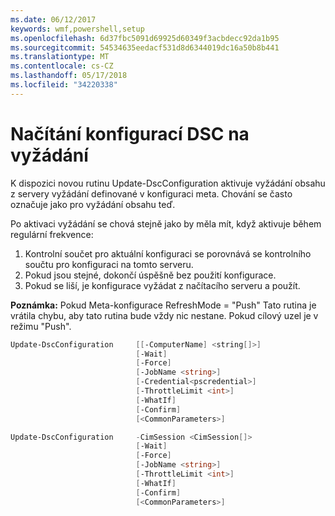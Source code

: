 ```yaml
---
ms.date: 06/12/2017
keywords: wmf,powershell,setup
ms.openlocfilehash: 6d37fbc5091d69925d60349f3acbdecc92da1b95
ms.sourcegitcommit: 54534635eedacf531d8d6344019dc16a50b8b441
ms.translationtype: MT
ms.contentlocale: cs-CZ
ms.lasthandoff: 05/17/2018
ms.locfileid: "34220338"
---
```

# <a name="on-demand-pull-of-dsc-configurations"></a>Načítání konfigurací DSC na vyžádání

K dispozici novou rutinu Update-DscConfiguration aktivuje vyžádání obsahu z servery vyžádání definované v konfiguraci meta. Chování se často označuje jako pro vyžádání obsahu teď.


Po aktivaci vyžádání se chová stejně jako by měla mít, když aktivuje během regulární frekvence:

1. Kontrolní součet pro aktuální konfiguraci se porovnává se kontrolního součtu pro konfiguraci na tomto serveru.
2. Pokud jsou stejné, dokončí úspěšně bez použití konfigurace.
3. Pokud se liší, je konfigurace vyžádat z načítacího serveru a použít.

**Poznámka:** Pokud Meta-konfigurace RefreshMode = "Push" Tato rutina je vrátila chybu, aby tato rutina bude vždy nic nestane. Pokud cílový uzel je v režimu "Push".

```powershell
Update-DscConfiguration     [[-ComputerName] <string[]>]
                            [-Wait]
                            [-Force]
                            [-JobName <string>]
                            [-Credential<pscredential>]
                            [-ThrottleLimit <int>]
                            [-WhatIf]
                            [-Confirm]
                            [<CommonParameters>]

Update-DscConfiguration     -CimSession <CimSession[]>
                            [-Wait]
                            [-Force]
                            [-JobName <string>]
                            [-ThrottleLimit <int>]
                            [-WhatIf]
                            [-Confirm]
                            [<CommonParameters>]
```
